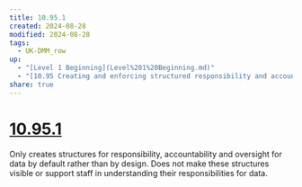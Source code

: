 ```yaml
---
title: 10.95.1
created: 2024-08-28
modified: 2024-08-28
tags:
  - UK-DMM_row
up:
  - "[Level 1 Beginning](Level%201%20Beginning.md)"
  - "[10.95 Creating and enforcing structured responsibility and accountability for data](10.95%20Creating%20and%20enforcing%20structured%20responsibility%20and%20accountability%20for%20data.md)"
share: true
---
```

# [10.95.1](10.95.1.md)
Only creates structures for responsibility, accountability and oversight for data by default rather than by design. Does not make these structures visible or support staff in understanding their responsibilities for data.